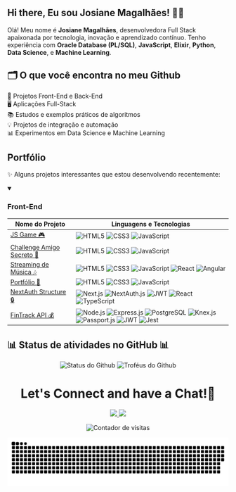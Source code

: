 <!--img width=100% src="https://capsule-render.vercel.app/api?type=waving&color=33a0ff&height=120&section=header"/-->

<!--## Hey! Welcome
### I love learning new technologies and being constantly evolving.</h3-->

<!--div>

- 💻 Desenvolvedora Web Full Stack Python

- 👩🏻‍💻 Integrante de equipe do PyLadies Sorocaba

- 💙 Participante da 5ª edição do Luiza < Code >

- 💬 Busco sempre aprender e motivar pessoas, principalmente mulheres, a ingressar na área da tecnologia.
<br />
</div-->
  
<!--img alt="Pythocat" width=12% src="https://user-images.githubusercontent.com/62856269/199364542-2f206ef0-a3ea-4a58-9658-5e8e3397d5b7.png"/-->

##

<!-- GITHUB STATS -->
<!--#### GitHub Stats
<div align="center">
  <img height="180em" src="https://github-readme-stats.vercel.app/api?username=JosianeCMagalhaes&show_icons=true&theme=tokyonight&include_all_commits=true"/>
  <img height="180em" src="https://github-readme-stats.vercel.app/api/top-langs/?username=JosianeCMagalhaes&layout=compact&langs_count=18&theme=tokyonight&include_all_commits=true"/>
  <img height="180em" src="https://github-readme-streak-stats.herokuapp.com/?user=JosianeCMagalhaes&theme=tokyonight"/>
<!-- TEMAS: github_dark, dark, radical, tokyonight, highcontrast, dracula, merko, gruvbox, onedark, omni, aura_dark -->
<!--</div>-->

<!--##-->

<!-- TECNOLOGIAS -->
<!--#### Tecnologias
#### :hammer_and_wrench: Tools and environments
<div style:"display: inline-block; height: 27px; overflow: hidden">

  <img align="center" alt="Git" title="Git" height="27" width="27" src="https://www.vectorlogo.zone/logos/git-scm/git-scm-icon.svg">
  <img align="center" alt="GitLab" title="GitLab" height="27" width="27" src="https://cdn.jsdelivr.net/gh/devicons/devicon/icons/gitlab/gitlab-original-wordmark.svg">
  <img align="center" alt="npm" title="npm" height="32" width="32" src="https://cdn.jsdelivr.net/gh/devicons/devicon/icons/npm/npm-original-wordmark.svg">
  <img align="center" alt="Yarn" title="Yarn" height="48" width="48" src="https://cdn.jsdelivr.net/gh/devicons/devicon/icons/yarn/yarn-original-wordmark.svg">
  <img align="center" alt="Heroku" title="Heroku" height="27" width="27" src="https://cdn.jsdelivr.net/gh/devicons/devicon/icons/heroku/heroku-plain.svg">
  <img align="center" alt="Docker" title="Docker" height="32" width="32" src="https://cdn.jsdelivr.net/gh/devicons/devicon/icons/docker/docker-original.svg">
  <img align="center" alt="Kubernetes" title="Kubernetes" height="32" width="32" src="https://cdn.jsdelivr.net/gh/devicons/devicon/icons/kubernetes/kubernetes-plain-wordmark.svg">
  <img align="center" alt="Postman" title="Postman" height="27" width="27" src="https://www.vectorlogo.zone/logos/getpostman/getpostman-icon.svg">
  <img align="center" alt="Insomnia" title="Insomnia" height="27" width="27" src="https://raw.githubusercontent.com/get-icon/geticon/fc0f660daee147afb4a56c64e12bde6486b73e39/icons/insomnia.svg">
  <img align="center" alt="Linux" title="Linux" height="27" width="27" src="https://raw.githubusercontent.com/devicons/devicon/master/icons/linux/linux-original.svg">
  <img align="center" alt="Ubuntu" title="Ubuntu" height="27" width="27" src="https://www.vectorlogo.zone/logos/ubuntu/ubuntu-icon.svg">

</div>
  
#### :computer: Front-End Development
<div style:"display: inline-block; height: 27px; overflow: hidden">
  
  <img align="center" alt="React" title="React" height="27" width="27" src="https://raw.githubusercontent.com/devicons/devicon/master/icons/react/react-original.svg">
  <img align="center" alt="TypeScript" title="TypeScript" height="27" width="27" src="https://raw.githubusercontent.com/devicons/devicon/master/icons/typescript/typescript-plain.svg">
  <img align="center" alt="HTML" title="HTML" height="27" width="27" src="https://raw.githubusercontent.com/devicons/devicon/master/icons/html5/html5-original.svg">
  <img align="center" alt="CSS" title="CSS" height="27" width="27" src="https://raw.githubusercontent.com/devicons/devicon/master/icons/css3/css3-original.svg">
  <img align="center" alt="JavaScript" title="JavaScript" height="27" width="27" src="https://raw.githubusercontent.com/devicons/devicon/master/icons/javascript/javascript-plain.svg">
  
</div>
  
#### :computer: Back-End Development
<div style:"display: inline-block; height: 27px; overflow: hidden">

  <img align="center" alt="Python" title="Python" height="27" width="27" src="https://raw.githubusercontent.com/devicons/devicon/master/icons/python/python-original.svg">
  <img align="center" alt="Node.js" title="Node.js" height="27" width="27" src="https://cdn.jsdelivr.net/gh/devicons/devicon/icons/nodejs/nodejs-original.svg">
  <img align="center" alt="NestJS" title="NestJS" height="54" width="54" src="https://cdn.jsdelivr.net/gh/devicons/devicon/icons/nestjs/nestjs-plain-wordmark.svg">
  <img align="center" alt="Redis" title="Redis" height="27" width="27" src="https://cdn.jsdelivr.net/gh/devicons/devicon/icons/redis/redis-original-wordmark.svg">
  <img align="center" alt="Prisma" title="Prisma" height="27" width="27" src="https://avatars.githubusercontent.com/u/17219288?s=200&v=4">
  <img align="center" alt="C" title="C" height="27" width="27" src="https://cdn.jsdelivr.net/gh/devicons/devicon/icons/c/c-original.svg">
  <img align="center" alt="Java" title="Java" height="27" width="27" src="https://cdn.jsdelivr.net/gh/devicons/devicon/icons/java/java-original.svg">
  <img align="center" alt="Spring Boot" title="Spring Boot" height="27" width="27" src="https://cdn.jsdelivr.net/gh/devicons/devicon/icons/spring/spring-original.svg">
  <img align="center" alt="MySQL" title="MySQL" height="27" width="27" src="https://cdn.jsdelivr.net/gh/devicons/devicon/icons/mysql/mysql-original.svg">
  <img align="center" alt="PostgreSQL" title="PostgreSQL" height="27" width="27" src="https://cdn.jsdelivr.net/gh/devicons/devicon/icons/postgresql/postgresql-original-wordmark.svg">
  <img align="center" alt="MongoDB" title="MongoDB" height="27" width="27" src="https://cdn.jsdelivr.net/gh/devicons/devicon/icons/mongodb/mongodb-original.svg">
  <img align="center" alt="FastAPI" title="FastAPI" height="54" width="54" src="https://cdn.jsdelivr.net/gh/devicons/devicon/icons/fastapi/fastapi-original-wordmark.svg">
  <img align="center" alt="Django" title="Django" height="54" width="54" src="https://cdn.jsdelivr.net/gh/devicons/devicon/icons/django/django-plain-wordmark.svg">
  <img align="center" alt="Flask" title="Flask" height="54" width="54" src="https://cdn.jsdelivr.net/gh/devicons/devicon/icons/flask/flask-original-wordmark.svg">

</div>
  
#### :test_tube: Testing
<div style:"display: inline-block; height: 27px; overflow: hidden">

  <img align="center" alt="Jest" title="Jest" height="27" width="27" src="https://cdn.jsdelivr.net/gh/devicons/devicon/icons/jest/jest-plain.svg">
  <img align="center" alt="Pytest" title="Pytest" height="48" width="48" src="https://cdn.jsdelivr.net/gh/devicons/devicon/icons/pytest/pytest-original.svg">

</div>
  
<div style="display: inline_block">
  <img align="center" alt="Python" title="Python" height="27" width="27" src="https://raw.githubusercontent.com/devicons/devicon/master/icons/python/python-original.svg">
  <img align="center" alt="Django" title="Django" height="50" width="50" src="https://cdn.jsdelivr.net/gh/devicons/devicon/icons/django/django-plain-wordmark.svg">
  <img align="center" alt="Flask" title="Flask" height="50" width="50" src="https://cdn.jsdelivr.net/gh/devicons/devicon/icons/flask/flask-original-wordmark.svg">
  <img align="center" alt="FastAPI" title="FastAPI" height="50" width="50" src="https://cdn.jsdelivr.net/gh/devicons/devicon/icons/fastapi/fastapi-original-wordmark.svg">
  <img align="center" alt="Docker" title="Docker" height="32" width="32" src="https://cdn.jsdelivr.net/gh/devicons/devicon/icons/docker/docker-original.svg">
  <img align="center" alt="Kubernetes" title="Kubernetes" height="32" width="32" src="https://cdn.jsdelivr.net/gh/devicons/devicon/icons/kubernetes/kubernetes-plain-wordmark.svg">
  <img align="center" alt="Git" title="Git" height="27" width="27" src="https://www.vectorlogo.zone/logos/git-scm/git-scm-icon.svg">
  <img align="center" alt="GitLab" title="GitLab" height="27" width="27" src="https://cdn.jsdelivr.net/gh/devicons/devicon/icons/gitlab/gitlab-original-wordmark.svg">
  <img align="center" alt="Heroku" title="Heroku" height="27" width="27" src="https://cdn.jsdelivr.net/gh/devicons/devicon/icons/heroku/heroku-plain.svg">
  <img align="center" alt="Insomnia" title="Insomnia" height="27" width="27" src="https://raw.githubusercontent.com/get-icon/geticon/fc0f660daee147afb4a56c64e12bde6486b73e39/icons/insomnia.svg">
  <img align="center" alt="Linux" title="Linux" height="27" width="27" src="https://raw.githubusercontent.com/devicons/devicon/master/icons/linux/linux-original.svg">
  <img align="center" alt="MongoDB" title="MongoDB" height="27" width="27" src="https://cdn.jsdelivr.net/gh/devicons/devicon/icons/mongodb/mongodb-original.svg">
  <img align="center" alt="Redis" title="Redis" height="27" width="27" src="https://cdn.jsdelivr.net/gh/devicons/devicon/icons/redis/redis-original-wordmark.svg">
  <img align="center" alt="MySQL" title="MySQL" height="27" width="27" src="https://cdn.jsdelivr.net/gh/devicons/devicon/icons/mysql/mysql-original.svg">
  <img align="center" alt="Node.js" title="Node.js" height="27" width="27" src="https://cdn.jsdelivr.net/gh/devicons/devicon/icons/nodejs/nodejs-original.svg">
  <img align="center" alt="NestJS" title="NestJS" height="50" width="50" src="https://cdn.jsdelivr.net/gh/devicons/devicon/icons/nestjs/nestjs-plain-wordmark.svg">
  <img align="center" alt="Postman" title="Postman" height="27" width="27" src="https://www.vectorlogo.zone/logos/getpostman/getpostman-icon.svg">
  <img align="center" alt="JavaScript" title="JavaScript" height="27" width="27" src="https://raw.githubusercontent.com/devicons/devicon/master/icons/javascript/javascript-plain.svg">
  <img align="center" alt="TypeScript" title="TypeScript" height="27" width="27" src="https://raw.githubusercontent.com/devicons/devicon/master/icons/typescript/typescript-plain.svg">
  <img align="center" alt="React" title="React" height="27" width="27" src="https://raw.githubusercontent.com/devicons/devicon/master/icons/react/react-original.svg">
  <img align="center" alt="Prisma" title="Prisma" height="27" width="27" src="https://avatars.githubusercontent.com/u/17219288?s=200&v=4">
  <img align="center" alt="HTML" title="HTML" height="27" width="27" src="https://raw.githubusercontent.com/devicons/devicon/master/icons/html5/html5-original.svg">
  <img align="center" alt="CSS" title="CSS" height="27" width="27" src="https://raw.githubusercontent.com/devicons/devicon/master/icons/css3/css3-original.svg">
  <img align="center" alt="Ubuntu" title="Ubuntu" height="27" width="27" src="https://www.vectorlogo.zone/logos/ubuntu/ubuntu-icon.svg">
</div-->

<!--div>
  <img align="right" alt="Josi-pic" height="150" style="border-radius:50px;" src="https://user-images.githubusercontent.com/62856269/206440962-acf95e45-4501-4b93-a3ea-470bc3e77a9d.png">
</div-->

<!--##-->

<!-- REDES SOCIAIS -->
<!--<div align="left">
  <a href="https://www.linkedin.com/in/josianemagalhaes" target="_blank"><img src="https://img.shields.io/badge/-LinkedIn-%230077B5?style=for-the-badge&logo=linkedin&logoColor=white" target="_blank"></a>
  <a href ="mailto:josymagalhaes18@gmail.com"><img src="https://img.shields.io/badge/-Gmail-%23333?style=for-the-badge&logo=gmail&logoColor=white" target="_blank"></a>
  <!--<a href="https://www.instagram.com/ajosimagalhaes/" target="_blank"><img src="https://img.shields.io/badge/-Instagram-%23E4405F?style=for-the-badge&logo=instagram&logoColor=white" target="_blank"></a>-->    
  <!--a href="https://www.hackerrank.com/profile/josianemagalhaes" target="_blank">
    <img src="https://img.shields.io/static/v1?message=HackerRank&logo=hackerrank&label=&color=2EC866&logoColor=white&labelColor=&style=for-the-badge" alt="hackerrank logo"  />
  </a>
  <a href="https://judge.beecrowd.com/pt/profile/833214" target="_blank">
    <img src="https://hermes.dio.me/articles/cover/6648c9da-4a0a-4f72-9bea-99a45110b117.png" height="35" alt="hackerrank logo"  />
  </a>
</div-->
<!-- div align="left">
  <a href="https://josianecmagalhaes.github.io/" target="_blank"><img src="https://img.shields.io/badge/Portfolio-042549?style=for-the-badge&logo=moleculer&logoColor=white&color=blueviolet" alt="portfolio" /></a>
  <a href="https://medium.com/@josianemagalhaes" target="_blank"><img src="https://img.shields.io/badge/Medium-12100E?style=for-the-badge&logo=medium&logoColor=white" target="_blank"></a>
  <a href="https://codepen.io/josianecmagalhaes" target="_blank"><img src="https://img.shields.io/badge/Codepen-000000?style=for-the-badge&logo=codepen&logoColor=white" target="_blank"></a>
  <a href="https://stackoverflow.com/users/20316593/josiane-magalhaes" target="_blank"><img src="https://img.shields.io/badge/-Stackoverflow-FE7A16?style=for-the-badge&logo=stack-overflow&logoColor=white" target="_blank"></a>
</div-->

<!--div->
  
![](https://komarev.com/ghpvc/?username=JosianeCMagalhaes&color=3399FF)
  
</div>

<!--[![Ashutosh's github activity graph](https://activity-graph.herokuapp.com/graph?username=JosianeCMagalhaes&bg_color=0d1117&color=3399ff&line=fb7ecd&point=ffbde0&area=true&hide_border=true)](https://github.com/ashutosh00710/github-readme-activity-graph)-->



<!--##-->

<!--div>
  
  ![Snake animation](https://github.com/JosianeCMagalhaes/JosianeCMagalhaes/blob/output/github-contribution-grid-snake.svg)

</div-->

<!--img width=100% src="https://capsule-render.vercel.app/api?type=waving&color=33a0ff&height=120&section=footer"/-->

## Hi there, Eu sou Josiane Magalhães! 👩‍💻

Olá! Meu nome é **Josiane Magalhães**, desenvolvedora Full Stack apaixonada por tecnologia, inovação e aprendizado contínuo. Tenho experiência com **Oracle Database (PL/SQL)**, **JavaScript**, **Elixir**, **Python**, **Data Science**, e **Machine Learning**.

## 🗂️ O que você encontra no meu Github

🚀 Projetos Front-End e Back-End  
🖥️ Aplicações Full-Stack  
📚 Estudos e exemplos práticos de algoritmos  
💡 Projetos de integração e automação  
📊 Experimentos em Data Science e Machine Learning

<!--Linguagem e Ferramentas:

<p align="left"> 
  <a href="https://www.w3schools.com/html/" target="_blank" rel="noreferrer"> 
    <img src="https://raw.githubusercontent.com/devicons/devicon/master/icons/html5/html5-original-wordmark.svg" alt="html5" width="40" height="40"/> 
  </a> 
  <a href="https://www.w3schools.com/css/" target="_blank" rel="noreferrer"> 
    <img src="https://raw.githubusercontent.com/devicons/devicon/master/icons/css3/css3-original-wordmark.svg" alt="css3" width="40" height="40"/>
  </a> 
  <a href="https://developer.mozilla.org/en-US/docs/Web/JavaScript" target="_blank" rel="noreferrer"> 
    <img src="https://raw.githubusercontent.com/devicons/devicon/master/icons/javascript/javascript-original.svg" alt="javascript" width="40" height="40"/> 
  </a>
  <a href="https://vercel.com/" target="_blank" rel="noreferrer">
    <img src="https://assets.vercel.com/image/upload/front/favicon/vercel/favicon.ico" alt="vercel" width="40" height="40" />
  </a>
</p-->

## Portfólio

✨ Alguns projetos interessantes que estou desenvolvendo recentemente:

<details open>
  <summary><h3>Front-End</h3></summary>
  
  | Nome do Projeto | Linguagens e Tecnologias |
  |------|-------|
  | [JS Game 🎮](https://github.com/JosianeCMagalhaes/js-game) | ![HTML5](https://img.shields.io/badge/-HTML5-E34F26?style=flat-square&logo=html5&logoColor=white) ![CSS3](https://img.shields.io/badge/-CSS3-1572B6?style=flat-square&logo=css3&logoColor=white) ![JavaScript](https://img.shields.io/badge/-JavaScript-F7DF1E?style=flat-square&logo=javascript&logoColor=black) |
  | [Challenge Amigo Secreto 🎁](https://github.com/JosianeCMagalhaes/Challenge-Amigo-Secreto) | ![HTML5](https://img.shields.io/badge/-HTML5-E34F26?style=flat-square&logo=html5&logoColor=white) ![CSS3](https://img.shields.io/badge/-CSS3-1572B6?style=flat-square&logo=css3&logoColor=white) ![JavaScript](https://img.shields.io/badge/-JavaScript-F7DF1E?style=flat-square&logo=javascript&logoColor=black) |
  | [Streaming de Música 🎶](https://github.com/JosianeCMagalhaes/streaming-de-musica) | ![HTML5](https://img.shields.io/badge/-HTML5-E34F26?style=flat-square&logo=html5&logoColor=white) ![CSS3](https://img.shields.io/badge/-CSS3-1572B6?style=flat-square&logo=css3&logoColor=white) ![JavaScript](https://img.shields.io/badge/-JavaScript-F7DF1E?style=flat-square&logo=javascript&logoColor=black) ![React](https://img.shields.io/badge/-React-61DAFB?style=flat-square&logo=react&logoColor=black) ![Angular](https://img.shields.io/badge/-Angular-E23237?style=flat-square&logo=angular&logoColor=white) |
  | [Portfólio 📁](https://github.com/JosianeCMagalhaes/Portfolio) | ![HTML5](https://img.shields.io/badge/-HTML5-E34F26?style=flat-square&logo=html5&logoColor=white) ![CSS3](https://img.shields.io/badge/-CSS3-1572B6?style=flat-square&logo=css3&logoColor=white) ![JavaScript](https://img.shields.io/badge/-JavaScript-F7DF1E?style=flat-square&logo=javascript&logoColor=black) |
  | [NextAuth Structure 🔒](https://github.com/JosianeCMagalhaes/NextAuth-Structure) | ![Next.js](https://img.shields.io/badge/-Next.js-000000?style=flat-square&logo=nextdotjs&logoColor=white) ![NextAuth.js](https://img.shields.io/badge/-NextAuth.js-000000?style=flat-square&logo=auth0&logoColor=white) ![JWT](https://img.shields.io/badge/-JWT-000000?style=flat-square&logo=jsonwebtokens&logoColor=white) ![React](https://img.shields.io/badge/-React-61DAFB?style=flat-square&logo=react&logoColor=black) ![TypeScript](https://img.shields.io/badge/-TypeScript-3178C6?style=flat-square&logo=typescript&logoColor=white)
  | [FinTrack API 💰](https://github.com/JosianeCMagalhaes/FinTrack-API) | ![Node.js](https://img.shields.io/badge/-Node.js-339933?style=flat-square&logo=nodedotjs&logoColor=white) ![Express.js](https://img.shields.io/badge/-Express.js-000000?style=flat-square&logo=express&logoColor=white) ![PostgreSQL](https://img.shields.io/badge/-PostgreSQL-336791?style=flat-square&logo=postgresql&logoColor=white) ![Knex.js](https://img.shields.io/badge/-Knex.js-ff6600?style=flat-square&logo=knex&logoColor=white) ![Passport.js](https://img.shields.io/badge/-Passport.js-34E27A?style=flat-square&logo=passport&logoColor=white) ![JWT](https://img.shields.io/badge/-JWT-000000?style=flat-square&logo=jsonwebtokens&logoColor=white) ![Jest](https://img.shields.io/badge/-Jest-C21325?style=flat-square&logo=jest&logoColor=white)  

  
</details>


<!--details open>
  <summary><h3>Full Stack </h3></summary>
  
  | Nome do Projeto | Linguagens |
  |------|-------|
  | [](https://github.com/) | Node.js + Express + Prisma + PostgresSql + Docker + Next.JS + SASS
  | [](https://github.com/) | Node.js + Express + Prisma + PostgresSql + Docker + Reactjs
</details--> 

<!--details open>
  <summary><h3>React</h3></summary>
  
  | Nome do Projeto | Linguagens |
  |------|-------|
  | [](https://github.com/) | React + Typescript + Styled-Components
  | [](https://github.com/) | React + Typescript + Styled-Components
  | [](https://github.com/) | React + Redux + Typescript + Styled-Components
  | [](https://github.com/) | React + Typescript + Styled-Components
  | [](https://github.com/) | React + Typescript + Styled-Components
  | [](https://github.com/) | React + Typescript + Styled-Components
  | [](https://github.com/) | React + React Hooks
  | [](https://github.com/) | React + Typescript + Styled-Components
  
</details-->  


<!--details open>
  <summary><h3>Node</h3></summary>
  
  | Nome do Projeto | Linguagens |
  |------|-------|
  | [](https://github.com/) |Node + Expres + Prisma 
  | [](https://github.com/) | Node + Stubs + Sinon + Spies
  | [](https://github.com/) | Node + TyORM + Express
  
</details--> 

<!--details open>
  <summary><h3>Python</h3></summary>
  
  | Nome do Projeto | Linguagens |
  |------|-------|
  | [](https://github.com/) | Python
  | [](https://github.com/) | Python
  | [](https://github.com/) | Python

</details-->  

<!--## 🌟 Tecnologias que utilizo frequentemente 🌟

![HTML5](https://img.shields.io/badge/HTML5-E34F26?style=for-the-badge&logo=html5&logoColor=white)
![CSS3](https://img.shields.io/badge/CSS3-1572B6?style=for-the-badge&logo=css3&logoColor=white)
![JavaScript](https://img.shields.io/badge/JavaScript-F7DF1E?style=for-the-badge&logo=javascript&logoColor=black)
![React](https://img.shields.io/badge/React-20232A?style=for-the-badge&logo=react&logoColor=61DAFB)
![NodeJS](https://img.shields.io/badge/Node.js-43853D?style=for-the-badge&logo=node.js&logoColor=white)
![TypeScript](https://img.shields.io/badge/TypeScript-007ACC?style=for-the-badge&logo=typescript&logoColor=white)
![PostgreSQL](https://img.shields.io/badge/PostgreSQL-316192?style=for-the-badge&logo=postgresql&logoColor=white)
![Oracle Database](https://img.shields.io/badge/Oracle-FF0000?style=for-the-badge&logo=oracle&logoColor=white)
![Python](https://img.shields.io/badge/Python-3776AB?style=for-the-badge&logo=python&logoColor=white)
</div>

## 🛠️ Tecnologias que já explorei 🛠️

![Elixir](https://img.shields.io/badge/Elixir-4B275F?style=for-the-badge&logo=elixir&logoColor=white)
![MySQL](https://img.shields.io/badge/MySQL-4479A1?style=for-the-badge&logo=mysql&logoColor=white)
![MongoDB](https://img.shields.io/badge/MongoDB-47A248?style=for-the-badge&logo=mongodb&logoColor=white)
![Bootstrap](https://img.shields.io/badge/Bootstrap-563D7C?style=for-the-badge&logo=bootstrap&logoColor=white)
![Firebase](https://img.shields.io/badge/Firebase-FFCA28?style=for-the-badge&logo=firebase&logoColor=black) -->

## 📊 Status de atividades no GitHub 📊

<div align="center">
  <img src="http://github-profile-summary-cards.vercel.app/api/cards/stats?username=JosianeCMagalhaes&theme=nord_dark" alt="Status do Github" />
  <img src="https://github-profile-trophy.vercel.app/?username=JosianeCMagalhaes&theme=nord&column=6&margin-w=10" alt="Troféus do Github" />
</div>

<h1 align="center">
  Let's Connect and have a Chat!💬
</h1>

<p align="center">
<a href="https://www.linkedin.com/in/josianemagalhaes/">
  <img height="50" src="https://user-images.githubusercontent.com/46517096/166973395-19676cd8-f8ec-4abf-83ff-da8243505b82.png"/>
</a>
<a href="mailto:josymagalhaes18@gmail.com">
  <img height="50" src="https://user-images.githubusercontent.com/46517096/166972883-f5f1d88c-0246-4374-88ac-ded0f2cf0699.png"/>
</a>
</p>

<p align="center">
  <img src="https://komarev.com/ghpvc/?username=JosianeCMagalhaes&color=blue&style=flat-square" alt="Contador de visitas" />
</p>

<div align="center">
  
  ![Snake animation](https://github.com/JosianeCMagalhaes/JosianeCMagalhaes/blob/output/github-contribution-grid-snake.svg)

</div>


